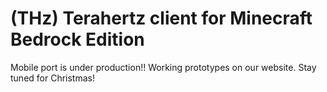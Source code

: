 # (THz) Terahertz client for Minecraft Bedrock Edition
Mobile port is under production!! Working prototypes on our website. Stay tuned for Christmas!
